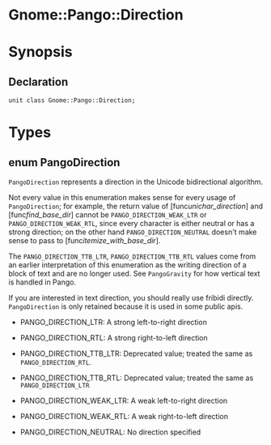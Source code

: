 Gnome::Pango::Direction
=======================

Synopsis
========

Declaration
-----------

    unit class Gnome::Pango::Direction;

Types
=====

enum PangoDirection
-------------------

`PangoDirection` represents a direction in the Unicode bidirectional algorithm.

Not every value in this enumeration makes sense for every usage of `PangoDirection`; for example, the return value of [func*unichar_direction*] and [func*find_base_dir*] cannot be `PANGO_DIRECTION_WEAK_LTR` or `PANGO_DIRECTION_WEAK_RTL`, since every character is either neutral or has a strong direction; on the other hand `PANGO_DIRECTION_NEUTRAL` doesn't make sense to pass to [func*itemize_with_base_dir*].

The `PANGO_DIRECTION_TTB_LTR`, `PANGO_DIRECTION_TTB_RTL` values come from an earlier interpretation of this enumeration as the writing direction of a block of text and are no longer used. See `PangoGravity` for how vertical text is handled in Pango.

If you are interested in text direction, you should really use fribidi directly. `PangoDirection` is only retained because it is used in some public apis.

  * PANGO_DIRECTION_LTR: A strong left-to-right direction

  * PANGO_DIRECTION_RTL: A strong right-to-left direction

  * PANGO_DIRECTION_TTB_LTR: Deprecated value; treated the same as `PANGO_DIRECTION_RTL`.

  * PANGO_DIRECTION_TTB_RTL: Deprecated value; treated the same as `PANGO_DIRECTION_LTR`

  * PANGO_DIRECTION_WEAK_LTR: A weak left-to-right direction

  * PANGO_DIRECTION_WEAK_RTL: A weak right-to-left direction

  * PANGO_DIRECTION_NEUTRAL: No direction specified

